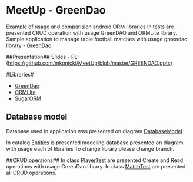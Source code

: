 # MeetUp - GreenDao #
Example of usage and comparision android ORM libraries
In tests are presented CRUD operation with usage GreenDAO and ORMLite library.
Sample application to manage table football matches with usage greendao library - [GreenDao](http://greenrobot.org/greendao/)

##Presentation##
Slides - PL: (https://github.com/mkonicki/MeetUp/blob/master/GREENDAO.pptx)

#Libraries#
- [GreenDao](http://greenrobot.org/greendao/)
- [ORMLite](http://ormlite.com/sqlite_java_android_orm.shtml)
- [SugarORM](http://satyan.github.io/sugar/)

## Database model ##
Database used in application was presented on diagram
[DatabaseModel](https://creately.com/diagram/j1z7esvo1/wsVoQVk4Pdf7KQcHRvbp4rMpY%3D)

In catalog [Entities](https://github.com/mkonicki/MeetUp/tree/master/app/src/main/java/konicki/mateusz/greendaosample/entites) is presented modeling database presented on diagram with usage each of libraries
To change library please change branch.

##CRUD operaions##
In class [PlayerTest](https://github.com/mkonicki/MeetUp/blob/ormlite/app/src/test/java/konicki/mateusz/greendaosample/PlayerTest.java) are presented Create and Read operations with usage GreenDao library.
In class [MatchTest](https://github.com/mkonicki/MeetUp/blob/ormlite/app/src/test/java/konicki/mateusz/greendaosample/MatchTest.java) are presented all CRUD operations.

